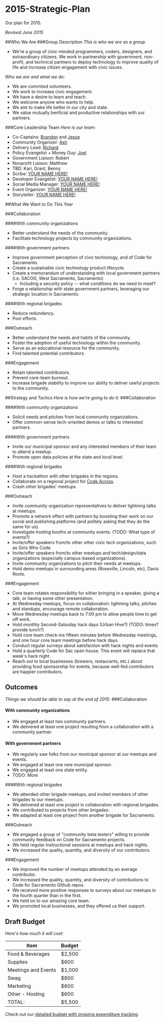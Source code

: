 2015-Strategic-Plan
===================

Our plan for 2015.

_Revised June 2015_

##Who We Are
###Group Description
_This is who we are as a group._
- We're a group of civic-minded programmers, coders, designers, and extraordinary citizens. We work in partnership with government, non-profit, and technical partners to deploy technology to improve quality of life and increase citizen engagement with civic issues.

_Who we are and what we do:_
- We are commited volunteers.
- We work to increase civic engagement.
- We have a desire to learn and teach.
- We welcome anyone who wants to help.
- We aim to make life better in our city and state.
- We value mutually benficial and productive relationships with our partners.

###Core Leadership Team
_Here is our team:_
* Co-Captains: [Brandon](https://github.com/bpugh143) and [Jesse](https://github.com/jesserosato)
* Community Organizer: [Ash](https://github.com/roughani)
* Delivery Lead: [Richard](https://github.com/rjulian)
* Policy Evangelist + Money Guy: [Joel](https://github.com/joelrip)
* Government Liaison: Robert
* Nonprofit Liaison: Matthew
* TBD: Kari, Grant, Benny
* Scribe: [YOUR NAME HERE!](mailto:hello@codeforsacramento.org)
* Developer Evangelist: [YOUR NAME HERE!](mailto:hello@codeforsacramento.org)
* Social Media Manager: [YOUR NAME HERE!](mailto:hello@codeforsacramento.org)
* Event Organizer: [YOUR NAME HERE!](mailto:hello@codeforsacramento.org)
* Storyteller: [YOUR NAME HERE!](mailto:hello@codeforsacramento.org)

##What We Want to Do This Year

###Collaboration

####With community organizations
- Better understand the needs of the community.
- Facilitate technology projects by community organizations.

####With government partners
- Improve government perception of civic technology, and of Code for Sacramento.
- Create a sustainable civic technology product lifecycle.
- Create a memorandum of understanding with local government partners (i.e. SACOG, West Sacramento, Sacramento)
	- Including a security policy -- what conditions do we need to meet?
- Forge a relationship with state government partners, leveraging our strategic location in Sacramento.

####With regional brigades
- Reduce redundancy.
- Pool efforts.

###Outreach
- Better understand the needs and habits of the community.
- Foster the adoption of useful technology within the community.
- Serve as an educational resource for the community.
- Find talented potential contributors.

###Engagement
- Retain talented contributors.
- Prevent core-team burnout.
- Increase brigade stability to improve our ability to deliver useful projects to the community.

##Strategy and Tactics
_Here is how we’re going to do it:_
###Collaboration

####With community organizations
- Solicit needs and pitches from local community organizations.
- Offer common-sense tech-oriented demos or talks to interested partners.

####With government partners
- Invite our municipal sponsor and any interested members of their team to attend a meetup.
- Promote open data policies at the state and local level.

####With regional brigades
- Host a hackathon with other brigades in the regions.
- Collaborate on a regional project for [Code Across](http://www.codeforamerica.org/events/codeacross-2015/).
- Crash other brigades' meetups.

###Outreach
- Invite community organization representatives to deliver lightning talks at meetups.
- Promote a network effect with partners by boosting their work on our social and publishing platforms (and politely asking that they do the same for us).
- Investigate hosting booths at community events. (TODO: What type of events?)
- Invite/offer speakers from/to other other civic tech organizations, such as Girls Who Code.
- Invite/offer speakers from/to other meetups and tech/design/data organizations (especially campus-based organizations).
- Invite community organizations to pitch their needs at meetups.
- Hold demo meetups in surrounding areas (Roseville, Lincoln, etc), Davis Roots.

###Engagement
- Core team rotates responsibility for either bringing in a speaker, giving a talk, or having some other presentation.
- At Wednesday meetups, focus on collaboration: lightning talks, pitches and standups, encourage remote collaboration.
- Move Wednesday meetups back to 7:00 pm to allow people time to get off work.
- Hold monthly Second-Saturday hack days (Urban Hive?) (TODO: times? provide lunch?)
- Hold core team check-ins fifteen minutes before Wednesday meetings, and one hour core team meetings before hack days.
- Conduct regular surveys about satisfaction with hack nights and events
- Hold a quarterly Code for Sac open house. This event will replace that week's hack night.
- Reach out to local businesses (brewers, restaurants, etc.) about providing food sponsorship for events, because well-fed contributors are happier contributors.

## Outcomes
_Things we should be able to say at the end of 2015:_
###Collaboration

#### With community organizations
- We engaged at least two community partners.
- We delivered at least one project resulting from a collaboration with a community partner.

#### With government partners
- We regularly saw folks from our municipal sponsor at our meetups and events.
- We engaged at least one new municipal sponsor.
- We engaged at least one state entity.
- TODO: More

####With regional brigades
- We attended other brigade meetups, and invited members of other brigades to our meetups.
- We delivered at least one project in collaboration with regional brigades.
- We contributed to projects from other brigades.
- We adapted at least one project from another brigade for Sacramento.

###Outreach
- We engaged a group of "community beta testers" willing to provide community feedback on Code for Sacramento projects.
- We held regular instructional sessions at meetups and hack nights.
- We increased the quality, quantity, and diversity of our contributors.

###Engagement
- We improved the number of meetups attended by an average contributor.
- We increased the quality, quantity, and diversity of contributions to Code for Sacramento Github repos.
- We received more positive responses to surveys about our meetups in the fourth quarter than in the first.
- We held on to our amazing core team.
- We promoted local businesses, and they offered us their support.

## Draft Budget
_Here's how much it will cost:_

| Item |	Budget |
|------|---------|
| Food & Beverages	| $2,500 |
| Supplies	|   $600 |
| Meetings and Events |	$1,000 |
| Swag |	  $800 |
| Marketing	|   $600 |
| Other - Hosting |   $600 |
| TOTAL:	|	$5,500	|

Check out our [detailed budget with ongoing expenditure tracking](https://docs.google.com/spreadsheets/d/1MvGK5vOqrgntqJoU9j5j1zCmPvE9GKkn-HqnQeyb8K8/edit?usp=sharing).
